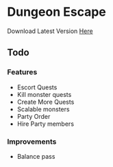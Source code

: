 # Dungeon Escape

Download Latest Version [Here](https://gitlab.com/cjburchell/DungeonEscape/-/jobs/2457372919/artifacts/download?file_type=archive)

## Todo
### Features
 - Escort Quests
 - Kill monster quests
 - Create More Quests
 - Scalable monsters
 - Party Order
 - Hire Party members
 
 ### Improvements
 - Balance pass
 

 